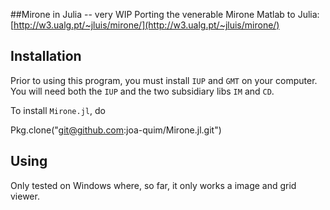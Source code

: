 ##Mirone in Julia -- very WIP
Porting the venerable Mirone Matlab to Julia: [http://w3.ualg.pt/~jluis/mirone/](http://w3.ualg.pt/~jluis/mirone/)
<br>

## Installation

Prior to using this program, you must install `IUP` and `GMT` on your computer. You will need both the `IUP` and the two subsidiary libs `IM`  and `CD`.

To install `Mirone.jl`, do

  Pkg.clone("git@github.com:joa-quim/Mirone.jl.git")
  
## Using
Only tested on Windows where, so far, it only works a image and grid viewer.
